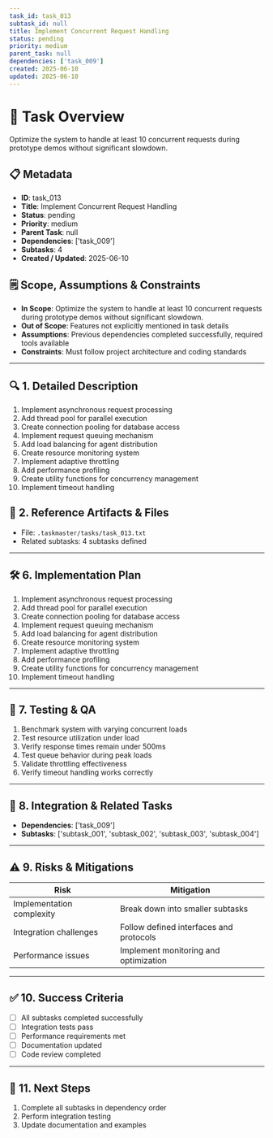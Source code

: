 ```yaml
---
task_id: task_013
subtask_id: null
title: Implement Concurrent Request Handling
status: pending
priority: medium
parent_task: null
dependencies: ['task_009']
created: 2025-06-10
updated: 2025-06-10
---
```


# 🎯 Task Overview
Optimize the system to handle at least 10 concurrent requests during prototype demos without significant slowdown.

## 📋 Metadata
- **ID**: task_013
- **Title**: Implement Concurrent Request Handling
- **Status**: pending
- **Priority**: medium
- **Parent Task**: null
- **Dependencies**: ['task_009']
- **Subtasks**: 4
- **Created / Updated**: 2025-06-10

## 🗒️ Scope, Assumptions & Constraints
- **In Scope**: Optimize the system to handle at least 10 concurrent requests during prototype demos without significant slowdown.
- **Out of Scope**: Features not explicitly mentioned in task details
- **Assumptions**: Previous dependencies completed successfully, required tools available
- **Constraints**: Must follow project architecture and coding standards

---

## 🔍 1. Detailed Description
1. Implement asynchronous request processing
2. Add thread pool for parallel execution
3. Create connection pooling for database access
4. Implement request queuing mechanism
5. Add load balancing for agent distribution
6. Create resource monitoring system
7. Implement adaptive throttling
8. Add performance profiling
9. Create utility functions for concurrency management
10. Implement timeout handling

## 📁 2. Reference Artifacts & Files
- File: `.taskmaster/tasks/task_013.txt`
- Related subtasks: 4 subtasks defined

---

## 🛠️ 6. Implementation Plan
1. Implement asynchronous request processing
2. Add thread pool for parallel execution
3. Create connection pooling for database access
4. Implement request queuing mechanism
5. Add load balancing for agent distribution
6. Create resource monitoring system
7. Implement adaptive throttling
8. Add performance profiling
9. Create utility functions for concurrency management
10. Implement timeout handling

---

## 🧪 7. Testing & QA
1. Benchmark system with varying concurrent loads
2. Test resource utilization under load
3. Verify response times remain under 500ms
4. Test queue behavior during peak loads
5. Validate throttling effectiveness
6. Verify timeout handling works correctly

---

## 🔗 8. Integration & Related Tasks
- **Dependencies**: ['task_009']
- **Subtasks**: ['subtask_001', 'subtask_002', 'subtask_003', 'subtask_004']

---

## ⚠️ 9. Risks & Mitigations
| Risk | Mitigation |
|------|------------|
| Implementation complexity | Break down into smaller subtasks |
| Integration challenges | Follow defined interfaces and protocols |
| Performance issues | Implement monitoring and optimization |

---

## ✅ 10. Success Criteria
- [ ] All subtasks completed successfully
- [ ] Integration tests pass
- [ ] Performance requirements met
- [ ] Documentation updated
- [ ] Code review completed

---

## 🚀 11. Next Steps
1. Complete all subtasks in dependency order
2. Perform integration testing
3. Update documentation and examples

